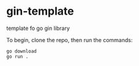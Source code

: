 # gin-template
template fo go gin library

To begin, clone the repo, then run the commands:
```
go download
go run .
```
